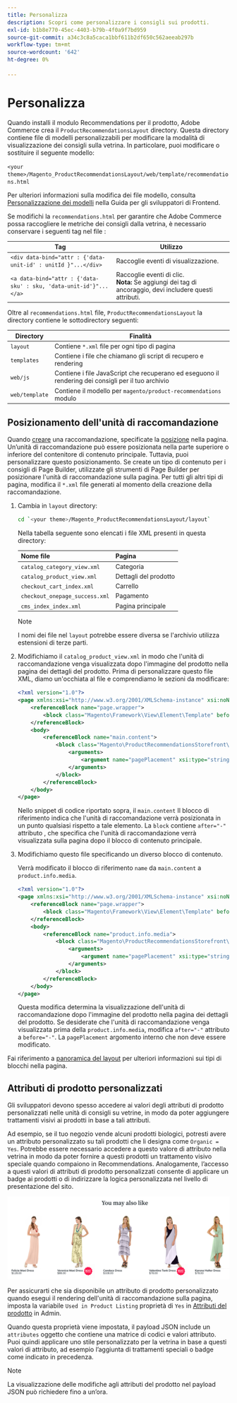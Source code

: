```yaml
---
title: Personalizza
description: Scopri come personalizzare i consigli sui prodotti.
exl-id: b1b8e770-45ec-4403-b79b-4f0a9f7bd959
source-git-commit: a34c3c8a5caca1bbf611b2df650c562aeeab297b
workflow-type: tm+mt
source-wordcount: '642'
ht-degree: 0%

---
```


# Personalizza

Quando installi il modulo Recommendations per il prodotto, Adobe Commerce crea il `ProductRecommendationsLayout` directory. Questa directory contiene file di modelli personalizzabili per modificare la modalità di visualizzazione dei consigli sulla vetrina. In particolare, puoi modificare o sostituire il seguente modello:

`<your theme>/Magento_ProductRecommendationsLayout/web/template/recommendations.html`

Per ulteriori informazioni sulla modifica dei file modello, consulta [Personalizzazione dei modelli](https://developer.adobe.com/commerce/frontend-core/guide/templates/walkthrough/) nella Guida per gli sviluppatori di Frontend.

Se modifichi la `recommendations.html` per garantire che Adobe Commerce possa raccogliere le metriche dei consigli dalla vetrina, è necessario conservare i seguenti tag nel file :

| Tag | Utilizzo |
|---|---|
| `<div data-bind="attr : {'data-unit-id' : unitId }"...</div>` | Raccoglie eventi di visualizzazione. |
| `<a data-bind="attr : {'data-sku' : sku, 'data-unit-id'}"...</a>` | Raccoglie eventi di clic. <br/>**Nota:** Se aggiungi dei tag di ancoraggio, devi includere questi attributi. |

Oltre al `recommendations.html` file, `ProductRecommendationsLayout` la directory contiene le sottodirectory seguenti:

| Directory | Finalità |
|---|---|
| `layout` | Contiene `*.xml` file per ogni tipo di pagina |
| `templates` | Contiene i file che chiamano gli script di recupero e rendering |
| `web/js` | Contiene i file JavaScript che recuperano ed eseguono il rendering dei consigli per il tuo archivio |
| `web/template` | Contiene il modello per `magento/product-recommendations` modulo |

## Posizionamento dell&#39;unità di raccomandazione

Quando [creare](create.md) una raccomandazione, specificate la [posizione](placement.md) nella pagina. Un’unità di raccomandazione può essere posizionata nella parte superiore o inferiore del contenitore di contenuto principale. Tuttavia, puoi personalizzare questo posizionamento. Se create un tipo di contenuto per i consigli di Page Builder, utilizzate gli strumenti di Page Builder per posizionare l&#39;unità di raccomandazione sulla pagina. Per tutti gli altri tipi di pagina, modifica il `*.xml` file generati al momento della creazione della raccomandazione.

1. Cambia in `layout` directory:

   ```bash
   cd `<your theme>/Magento_ProductRecommendationsLayout/layout`
   ```

   Nella tabella seguente sono elencati i file XML presenti in questa directory:

   | Nome file | Pagina |
   |---|---|
   | `catalog_category_view.xml` | Categoria |
   | `catalog_product_view.xml` | Dettagli del prodotto |
   | `checkout_cart_index.xml` | Carrello |
   | `checkout_onepage_success.xml` | Pagamento |
   | `cms_index_index.xml` | Pagina principale |

   >[!NOTE]
   >
   >I nomi dei file nel `layout` potrebbe essere diversa se l&#39;archivio utilizza estensioni di terze parti.

1. Modifichiamo il `catalog_product_view.xml` in modo che l&#39;unità di raccomandazione venga visualizzata dopo l&#39;immagine del prodotto nella pagina dei dettagli del prodotto. Prima di personalizzare questo file XML, diamo un&#39;occhiata al file e comprendiamo le sezioni da modificare:

   ```xml
   <?xml version="1.0"?>
   <page xmlns:xsi="http://www.w3.org/2001/XMLSchema-instance" xsi:noNamespaceSchemaLocation="urn:magento:framework:View/Layout/etc/page_configuration.xsd">
       <referenceBlock name="page.wrapper">
           <block class="Magento\Framework\View\Element\Template" before="-" name="product_recommendations_fetcher" template="Magento_ProductRecommendationsStorefront::fetcher.phtml" />
       </referenceBlock>
       <body>
           <referenceBlock name="main.content">
               <block class="Magento\ProductRecommendationsStorefront\Block\Renderer" after="-" name="product_recommendations_product_below_content" template="Magento_ProductRecommendationsStorefront::renderer.phtml">
                   <arguments>
                       <argument name="pagePlacement" xsi:type="string">below-main-content</argument>
                   </arguments>
               </block>
           </referenceBlock>
       </body>
   </page>
   ```

   Nello snippet di codice riportato sopra, il `main.content` Il blocco di riferimento indica che l&#39;unità di raccomandazione verrà posizionata in un punto qualsiasi rispetto a tale elemento. La `block` contiene `after="-"` attributo , che specifica che l&#39;unità di raccomandazione verrà visualizzata sulla pagina dopo il blocco di contenuto principale.

1. Modifichiamo questo file specificando un diverso blocco di contenuto.

   Verrà modificato il blocco di riferimento `name` da `main.content` a `product.info.media`.

   ```xml
   <?xml version="1.0"?>
   <page xmlns:xsi="http://www.w3.org/2001/XMLSchema-instance" xsi:noNamespaceSchemaLocation="urn:magento:framework:View/Layout/etc/page_configuration.xsd">
       <referenceBlock name="page.wrapper">
           <block class="Magento\Framework\View\Element\Template" before="-" name="product_recommendations_fetcher" template="Magento_ProductRecommendationsStorefront::fetcher.phtml" />
       </referenceBlock>
       <body>
           <referenceBlock name="product.info.media">
               <block class="Magento\ProductRecommendationsStorefront\Block\Renderer" after="-" name="product_recommendations_product_below_content" template="Magento_ProductRecommendationsStorefront::renderer.phtml">
                   <arguments>
                       <argument name="pagePlacement" xsi:type="string">below-main-content</argument>
                   </arguments>
               </block>
           </referenceBlock>
       </body>
   </page>
   ```

   Questa modifica determina la visualizzazione dell&#39;unità di raccomandazione dopo l&#39;immagine del prodotto nella pagina dei dettagli del prodotto. Se desiderate che l&#39;unità di raccomandazione venga visualizzata prima della `product.info.media`, modifica `after="-"` attributo a `before="-"`. La `pagePlacement` argomento interno che non deve essere modificato.

Fai riferimento a [panoramica del layout](https://developer.adobe.com/commerce/frontend-core/guide/layouts/) per ulteriori informazioni sui tipi di blocchi nella pagina.

## Attributi di prodotto personalizzati

Gli sviluppatori devono spesso accedere ai valori degli attributi di prodotto personalizzati nelle unità di consigli su vetrine, in modo da poter aggiungere trattamenti visivi ai prodotti in base a tali attributi.

Ad esempio, se il tuo negozio vende alcuni prodotti biologici, potresti avere un attributo personalizzato su tali prodotti che li designa come `Organic = Yes`. Potrebbe essere necessario accedere a questo valore di attributo nella vetrina in modo da poter fornire a questi prodotti un trattamento visivo speciale quando compaiono in Recommendations. Analogamente, l’accesso a questi valori di attributi di prodotto personalizzati consente di applicare un badge ai prodotti o di indirizzare la logica personalizzata nel livello di presentazione del sito.

![Aggiungi badge](assets/unit-custom.png)

Per assicurarti che sia disponibile un attributo di prodotto personalizzato quando esegui il rendering dell&#39;unità di raccomandazione sulla pagina, imposta la variabile `Used in Product Listing` proprietà di `Yes` in [Attributi del prodotto](https://experienceleague.adobe.com/docs/commerce-admin/catalog/product-attributes/create/attribute-product-create.html) in Admin.

Quando questa proprietà viene impostata, il payload JSON include un `attributes` oggetto che contiene una matrice di codici e valori attributo. Puoi quindi applicare uno stile personalizzato per la vetrina in base a questi valori di attributo, ad esempio l’aggiunta di trattamenti speciali o badge come indicato in precedenza.

>[!NOTE]
>
>La visualizzazione delle modifiche agli attributi del prodotto nel payload JSON può richiedere fino a un’ora.
